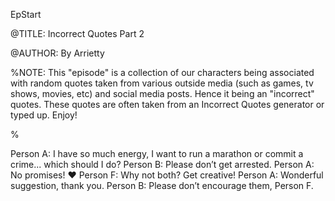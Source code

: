 EpStart

@TITLE: Incorrect Quotes Part 2

@AUTHOR: By Arrietty

%NOTE: This "episode" is a collection of our characters being associated with random quotes taken from various outside media (such as games, tv shows, movies, etc) and social media posts. Hence it being an "incorrect" quotes. These quotes are often taken from an Incorrect Quotes generator or typed up. Enjoy!

%


Person A: I have so much energy, I want to run a marathon or commit a crime... which should I do? 
Person B: Please don’t get arrested. 
Person A: No promises! ❤️ 
Person F: Why not both? Get creative! 
Person A: Wonderful suggestion, thank you. 
Person B: Please don’t encourage them, Person F.